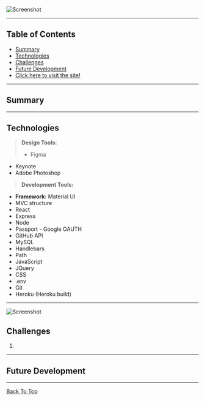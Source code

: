 ![Screenshot](assets/images/hero.png?raw=true ) 


---

## Table of Contents
  * [Summary](#Summary)
  * [Technologies](#technologies)
  * [Challenges](#challenges)
  * [Future Development](#future-development)
  * [Click here to visit the site!](https://podshack.herokuapp.com/)
---

## Summary 
 > 
---

## Technologies
> <b>Design Tools:</b>
> * Figma
  * Keynote
  * Adobe Photoshop
  
> <b>Development Tools:</b>
  * <b>Framework:</b> Material UI
  * MVC structure
  * React
  * Express
  * Node 
  * Passport - Google OAUTH
  * GitHub API
  * MySQL
  * Handlebars
  * Path
  * JavaScript
  * JQuery
  * CSS
  * .env
  * Git
  * Heroku (Heroku build)
---
![Screenshot](assets/images/login.png?raw=true ) 
## Challenges

 1.

---

## Future Development 



---



[Back To Top](#podshack)
